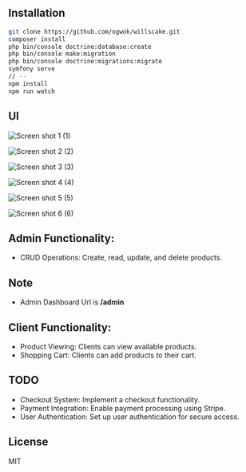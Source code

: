 
## Installation
```sh
git clone https://github.com/ogwok/willscake.git
composer install
php bin/console doctrine:database:create
php bin/console make:migration
php bin/console doctrine:migrations:migrate
symfony serve 
// --
npm install
npm run watch

```
## UI
![Screen shot 1 (1)](https://res.cloudinary.com/dwtu2bfi0/image/upload/v1712150638/Screenshot_from_2024-04-03_16-00-04_kadd1m.png)

![Screen shot 2 (2)](https://res.cloudinary.com/dwtu2bfi0/image/upload/v1712150638/Screenshot_from_2024-04-03_15-59-54_kugrlv.png)

![Screen shot 3 (3)](https://res.cloudinary.com/dwtu2bfi0/image/upload/v1712150637/Screenshot_from_2024-04-03_16-00-34_tu90yj.png)

![Screen shot 4 (4)](https://res.cloudinary.com/dwtu2bfi0/image/upload/v1712151048/Screenshot_from_2024-04-03_16-27-25_ceq66v.png)

![Screen shot 5 (5)](https://res.cloudinary.com/dwtu2bfi0/image/upload/v1712151048/Screenshot_from_2024-04-03_16-27-45_n3unas.png)

![Screen shot 6 (6)](https://res.cloudinary.com/dwtu2bfi0/image/upload/v1712151048/Screenshot_from_2024-04-03_16-27-34_x7oss4.png)

## Admin Functionality:
- CRUD Operations: Create, read, update, and delete products.

## Note
- Admin Dashboard Url is **/admin**

## Client Functionality:
- Product Viewing: Clients can view available products.
- Shopping Cart: Clients can add products to their cart.


## TODO
- Checkout System: Implement a checkout functionality.
- Payment Integration: Enable payment processing using Stripe.
- User Authentication: Set up user authentication for secure access.

## License

MIT

